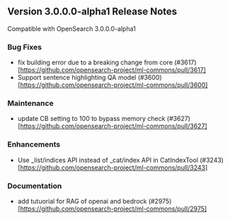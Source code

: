 ## Version 3.0.0.0-alpha1 Release Notes

Compatible with OpenSearch 3.0.0.0-alpha1

### Bug Fixes
* fix building error due to a breaking change from core (#3617)[https://github.com/opensearch-project/ml-commons/pull/3617]
* Support sentence highlighting QA model (#3600)[https://github.com/opensearch-project/ml-commons/pull/3600]

### Maintenance
* update CB setting to 100 to bypass memory check (#3627)[https://github.com/opensearch-project/ml-commons/pull/3627]

### Enhancements
* Use _list/indices API instead of _cat/index API in CatIndexTool (#3243)[https://github.com/opensearch-project/ml-commons/pull/3243]

### Documentation
* add tutuorial for RAG of openai and bedrock (#2975)[https://github.com/opensearch-project/ml-commons/pull/2975]